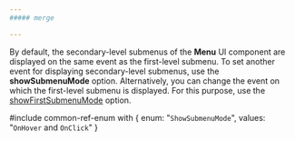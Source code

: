 ```yaml
---
##### merge

---
```

By default, the secondary-level submenus of the **Menu** UI component are displayed on the same event as the first-level submenu. To set another event for displaying secondary-level submenus, use the **showSubmenuMode** option. Alternatively, you can change the event on which the first-level submenu is displayed. For this purpose, use the [showFirstSubmenuMode](/api-reference/10%20UI%20Widgets/dxMenu/1%20Configuration/showFirstSubmenuMode '/Documentation/ApiReference/UI_Widgets/dxMenu/Configuration/#showFirstSubmenuMode') option.

#include common-ref-enum with {
    enum: "`ShowSubmenuMode`",
    values: "`OnHover` and `OnClick`"
}